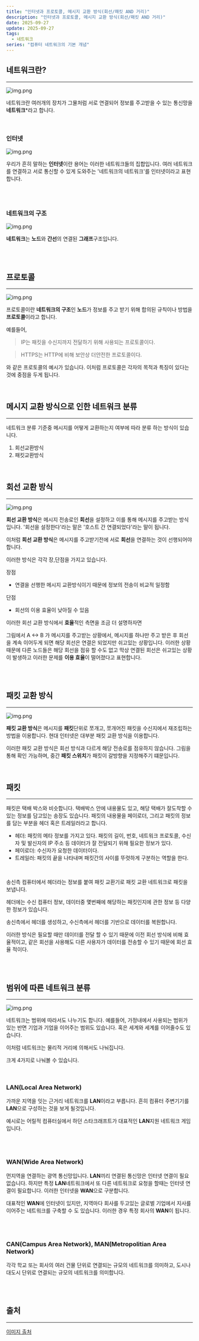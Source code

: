 ```yaml
---
title: "인터넷과 프로토콜, 메시지 교환 방식(회선/패킷 AND 거리)"
description: "인터넷과 프로토콜, 메시지 교환 방식(회선/패킷 AND 거리)"
date: 2025-09-27
update: 2025-09-27
tags:
  - 네트워크
series: "컴퓨터 네트워크의 기본 개념"
---
```


## 네트워크란?

---

![img.png](network.png)

네트워크란 여러개의 장치가 그물처럼 서로 연결되어 정보를 주고받을 수 있는 통신망을 **네트워크***라고 합니다.

<br>

### 인터넷

![img.png](internet.png)

우리가 흔히 말하는 **인터넷**이란 용어는 이러한 네트워크들의 집합입니다.
여러 네트워크를 연결하고 서로 통신할 수 있게 도와주는 '네트워크의 네트워크'를 인터넷이라고 표현합니다.

<br>
<br>

### 네트워크의 구조

![img.png](network_model.png)

**네트워크**는 **노드**와 **간선**의 연결된 **그래프**구조입니다.

<br>
<br>

## 프로토콜

---

![img.png](protocol.png)

프로토콜이란 **네트워크의 구조**인 **노드**가 정보를 주고 받기 위해 합의된 규칙이나 방법을 **프로토콜**이라고 합니다.

예를들어,

> IP는 패킷을 수신지까지 전달하기 위해 사용되는 프로토콜이다.

> HTTPS는 HTTP에 비해 보안상 더안전한 프로토콜이다.

와 같은 프로토콜의 예시가 있습니다.
이처럼 프로토콜은 각자의 목적과 특징이 있다는 것에 중점을 두게 됩니다.

<br>

## 메시지 교환 방식으로 인한 네트워크 분류

---

네트워크 분류 기준중 메시지를 어떻게 교환하는지 여부에 따라 분류 하는 방식이 있습니다.

1. 회선교환방식
2. 패킷교환방식

<br>

## 회선 교환 방식

---

![img.png](line.png)

**회선 교환 방식**은 메시지 전송로인 **회선**을 설정하고 이를 통해 메시지를 주고받는 방식입니다.
'회선을 설정한다'라는 말은 '호스트 간 연결되었다'라는 말이 됩니다.

이처럼 **회선 교환 방식**은 메시지를 주고받기전에 서로 **회선**을 연결하는 것이 선행되어야 합니다.

이러한 방식은 각각 장,단점을 가지고 있습니다.

장점
- 연결을 선행한 메시지 교환방식이기 때문에 정보의 전송이 비교적 일정함

단점
- 회선의 이용 효율이 낮아질 수 있음

이러한 회선 교환 방식에서 **효율**적인 측면을 조금 더 설명하자면

그림에서 A <-> B 가 메시지를 주고받는 상황에서, 메시지를 하나만 주고 받은 후 회선을 계속 이어두게 되면
해당 회선은 연결은 되었지만 쉬고있는 상황입니다. 이러한 상황 때문에 다른 노드들은 해당 회선을 점유 할 수도 없고
막상 연결된 회선은 쉬고있는 상황이 발생하고 이러한 문제를 **이용 효율**이 떨어졌다고 표현합니다.

<br>
<br>

## 패킷 교환 방식

---

![img.png](packet.png)

**패킷 교환 방식**은 메시지를 **패킷**단위로 쪼개고, 쪼개어진 패킷을 수신지에서 재조립하는 방법을 이용합니다.
현대 인터넷은 대부분 패킷 교환 방식을 이용합니다.

이러한 패킷 교환 방식은 회선 방식과 다르게 해당 전송로를 점유하지 않습니다. 그림을 통해 확인 가능하며, 중간 **패킷 스위치**가
패킷이 갈방향을 지정해주기 떄문입니다.

<br>

## 패킷

---

패킷은 택배 박스와 비슷합니다. 택배박스 안에 내용물도 있고, 해당 택배가 잘도착할 수 있는 정보를 담고있는 송장도 있습니다.
패킷의 내용물을 페이로더, 그리고 패킷의 정보를 담는 부분을 헤더 혹은 트레일러라고 합니다.

- 헤더: 패킷의 메타 정보를 가지고 있다. 패킷의 길이, 번호, 네트워크 프로토콜, 수신자 및 발신자의 IP 주소 등 데이터가 잘 전달되기 위해 필요한 정보가 있다.
- 페이로더: 수신자가 요청한 데이터이다.
- 트레일러: 패킷의 끝을 나타내며 패킷간의 사이를 뚜렷하게 구분하는 역할을 한다.

<br>

송신측 컴퓨터에서 헤더라는 정보를 붙여 패킷 교환기로 패킷 교환 네트워크로 패킷을 보냅니다.

헤더에는 수신 컴퓨터 정보, 데이터중 몇번째에 해당하는 패킷인지에 관한 정보 등 다양한 정보가 있습니다.

송신측에서 헤더를 생성하고, 수신측에서 헤더를 기반으로 데이터를 복원합니다.

이러한 방식은 필요할 때만 데이터를 전달 할 수 있기 때문에 이전 회선 방식에 비해 효율적이고, 같은 회선을 사용해도 다른 사용자가 데이터를 전송할 수 있기 때문에 회선 효율 적이다.

<br>
<br>

## 범위에 따른 네트워크 분류

---

![img.png](area_network.png)


네트워크는 범위에 따라서도 나누기도 합니다.
예를들어, 가정내에서 사용되는 범위가 있는 반면 기업과 기업을 이어주는 범위도 있습니다.
혹은 세계와 세계를 이어줄수도 있습니다.

이처럼 네트워크는 물리적 거리에 의해서도 나눠집니다.

크게 4가지로 나눠볼 수 있습니다.

<br>

### LAN(Local Area Network)

가까운 지역을 잇는 근거리 네트워크를 **LAN**이라고 부릅니다.
흔히 컴퓨터 주변기기를 **LAN**으로 구성하는 것을 보게 될것입니다.

예시로는 어릴적 컴퓨터실에서 하던 스타크래프트가 대표적인 **LAN**지원 네트워크 게임입니다.

<br>
<br>

### WAN(Wide Area Network)

먼지역을 연결하는 광역 통신망입니다. **LAN**끼리 연결된 통신망은 인터넷 연결이 필요없습니다.
하지만 특정 **LAN**네트워크에서 또 다른 네트워크로 요청을 할때는 인터넷 연결이 필요합니다.
이러한 인터넷을 **WAN**으로 구분합니다.

대표적인 **WAN**에 인터넷이 있지만, 지역마다 회사를 두고있는 글로벌 기업에서 지사를 이어주는 네트워크를 구축할 수 도 있습니다.
이러한 경우 특정 회사의 **WAN**이 됩니다.

<br>
<br>

### CAN(Campus Area Network), MAN(Metropolitian Area Network)

각각 학교 또는 회사의 여러 건물 단위로 연결되는 규모의 네트워크를 의미하고, 도시나 대도시 단위로 연결되는 규모의
네트워크를 의미합니다.

<br>
<br>


## 출처

---

[이미지 출처](https://www.inflearn.com/course/%ED%98%BC%EC%9E%90-%EA%B3%B5%EB%B6%80%ED%95%98%EB%8A%94-%EC%BB%B4%ED%93%A8%ED%84%B0%EA%B5%AC%EC%A1%B0-%EC%9A%B4%EC%98%81%EC%B2%B4%EC%A0%9C/dashboard)


